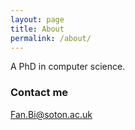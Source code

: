 ```yaml
---
layout: page
title: About
permalink: /about/
---
```


A PhD in computer science.

### Contact me

[Fan.Bi@soton.ac.uk](mailto:Fan.Bi@soton.ac.uk)
